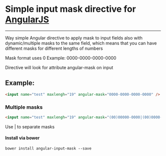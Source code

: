 # Simple input mask directive for [AngularJS](http://angularjs.org/)

***

Way simple Angular directive to apply mask to input fields also with dynamic/multiple masks to the same field, which means that you can have different masks for different lengths of numbers

Mask format uses 0 
Example: 0000-0000-0000-0000

Directive will look for attribute angular-mask on input
## Example: 
```HTML
<input name="test" maxlengh="19" angular-mask="0000-0000-0000-0000" />
```

### Multiple masks
```HTML
<input name="test" maxlengh="19" angular-mask="(00)00000-0000|(00)0000-0000" />
```
Use | to separate masks


#### Install via bower

    bower install angular-input-mask --save